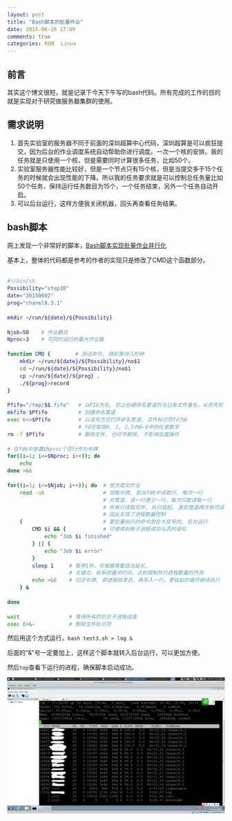 ```yaml
---
layout: post
title: "Bash脚本的批量作业"
date: 2015-06-16 17:09
comments: true
categories: 科研  Linux
---
```


## 前言

其实这个博文很短，就是记录下今天下午写的bash代码。所有完成的工作的目的就是实现对于研究做服务器集群的使用。

<!--more-->

## 需求说明

1. 首先实验室的服务器不同于前面的深圳超算中心代码，深圳超算是可以疯狂提交，因为后台的作业调度系统自动帮助你进行调度。一次一个核的安排。我的任务就是只使用一个核，但是需要同时计算很多任务，比如50个。
2. 实验室服务器性能比较好，但是一个节点只有15个核，但是当提交多于15个任务的时候就会出现性能的下降。所以我的任务要求就是可以控制总任务量比如50个任务，保持运行任务数目为15个，一个任务结束，另外一个任务自动开启。
3. 可以后台运行，这样方便我关闭机器，回头再查看任务结果。

## bash脚本
网上发现一个非常好的脚本，[Bash脚本实现批量作业并行化](http://jerkwin.github.io/2013/12/14/Bash%E8%84%9A%E6%9C%AC%E5%AE%9E%E7%8E%B0%E6%89%B9%E9%87%8F%E4%BD%9C%E4%B8%9A%E5%B9%B6%E8%A1%8C%E5%8C%96/)

基本上，整体的代码都是参考的作者的实现只是修改了CMD这个函数部分。

```bash

#!/bin/sh
Possibility="step10"
date="20150602"
prog="chanel8.3.1"

mkdir ~/run/${date}/${Possibility}

Njob=50    # 作业数目
Nproc=3    # 可同时运行的最大作业数

function CMD {        # 测试命令, 随机等待几秒钟
    mkdir ~/run/${date}/${Possibility}/no$1
    cd ~/run/${date}/${Possibility}/no$1
    cp ~/run/${date}/${prog} .
	./${prog}>record    
}

Pfifo="/tmp/$$.fifo"   # 以PID为名, 防止创建命名管道时与已有文件重名，从而失败
mkfifo $Pfifo          # 创建命名管道
exec 6<>$Pfifo         # 以读写方式打开命名管道, 文件标识符fd为6
                       # fd可取除0, 1, 2,5外0-9中的任意数字
rm -f $Pfifo           # 删除文件, 也可不删除, 不影响后面操作

# 在fd6中放置$Nproc个空行作为令牌
for((i=1; i<=$Nproc; i++)); do
	echo
done >&6

for((i=1; i<=$Njob; i++)); do  # 依次提交作业
	read -u6                   # 领取令牌, 即从fd6中读取行, 每次一行
                               # 对管道，读一行便少一行，每次只能读取一行
                               # 所有行读取完毕, 执行挂起, 直到管道再次有可读行
                               # 因此实现了进程数量控制
	{                          # 要批量执行的命令放在大括号内, 后台运行
		CMD $i && {            # 可使用判断子进程成功与否的语句
			echo "Job $i finished"
		} || {
			echo "Job $i error"
		}
		sleep 1     # 暂停1秒，可根据需要适当延长,
                    # 关键点，给系统缓冲时间，达到限制并行进程数量的作用
		echo >&6    # 归还令牌, 即进程结束后，再写入一行，使挂起的循环继续执行
	} &

done

wait                # 等待所有的后台子进程结束
exec 6>&-           # 删除文件标识符

```

然后用这个方式运行，`bash test3.sh > log &`

后面的"&"号一定要加上，这样这个脚本就转入后台运行，可以更加方便。

然后`top`查看下运行的进程，确保脚本启动成功。

![top](/images/bash/bashpipe.png)

